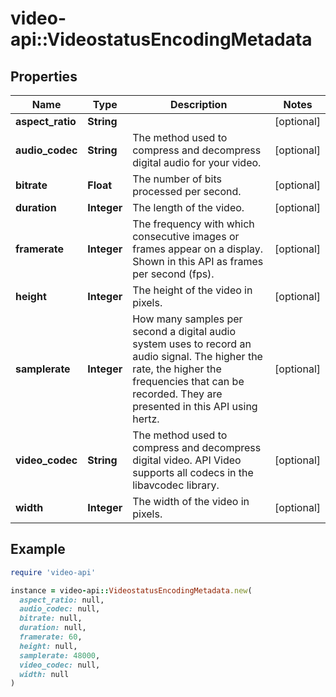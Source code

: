 # video-api::VideostatusEncodingMetadata

## Properties

| Name | Type | Description | Notes |
| ---- | ---- | ----------- | ----- |
| **aspect_ratio** | **String** |  | [optional] |
| **audio_codec** | **String** | The method used to compress and decompress digital audio for your video. | [optional] |
| **bitrate** | **Float** | The number of bits processed per second. | [optional] |
| **duration** | **Integer** | The length of the video. | [optional] |
| **framerate** | **Integer** | The frequency with which consecutive images or frames appear on a display. Shown in this API as frames per second (fps). | [optional] |
| **height** | **Integer** | The height of the video in pixels. | [optional] |
| **samplerate** | **Integer** | How many samples per second a digital audio system uses to record an audio signal. The higher the rate, the higher the frequencies that can be recorded. They are presented in this API using hertz. | [optional] |
| **video_codec** | **String** | The method used to compress and decompress digital video. API Video supports all codecs in the libavcodec library.  | [optional] |
| **width** | **Integer** | The width of the video in pixels. | [optional] |

## Example

```ruby
require 'video-api'

instance = video-api::VideostatusEncodingMetadata.new(
  aspect_ratio: null,
  audio_codec: null,
  bitrate: null,
  duration: null,
  framerate: 60,
  height: null,
  samplerate: 48000,
  video_codec: null,
  width: null
)
```

